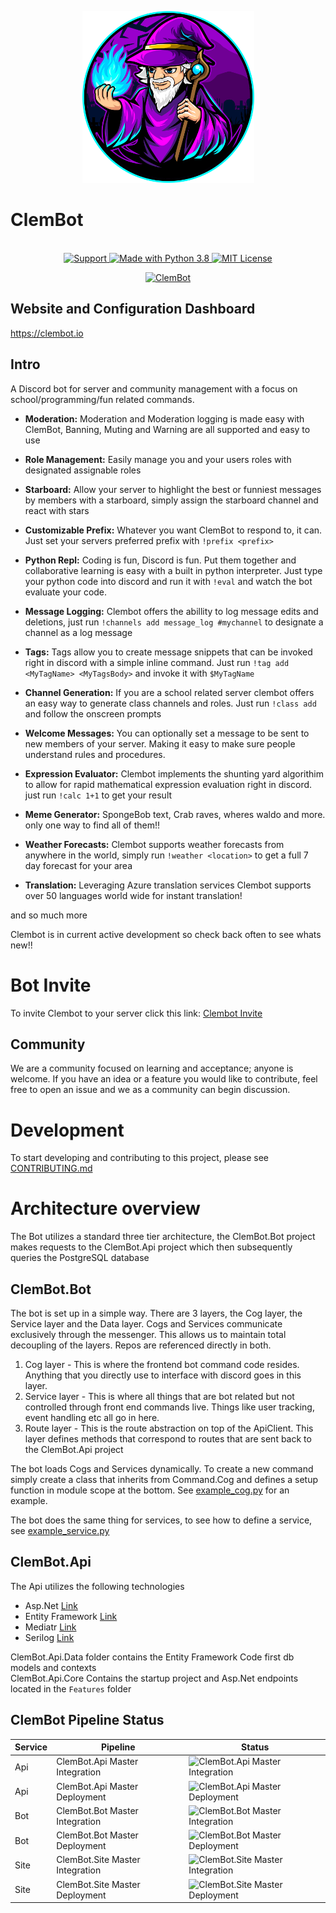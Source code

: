 <p align="center">
  <img src="Branding/ClemBot.png" width="275" height= "275">
</p>

# ClemBot 

<p align="center">
  <br>
  <a href="https://discord.gg/QNRbC6k">
    <img src="https://img.shields.io/discord/515071617815019520.svg?label=Discord&logo=Discord&colorB=7289da&style=for-the-badge" alt="Support">

  <a href="https://www.python.org/downloads/">
    <img src="https://img.shields.io/badge/Made%20With-Python%203.8-blue.svg?style=for-the-badge&logo=Python" alt="Made with Python 3.8">
  </a>
  <a href="https://github.com/ClemsonCPSC-Discord/ClemBot/blob/master/LICENSE">
    <img src="https://img.shields.io/badge/license-mit-e74c3c.svg?style=for-the-badge&logo=appveyor" alt="MIT License">
  </a>
  </br>
</p>

<p align="center">
  </a>
    <a href="https://top.gg/bot/710672266245177365">
    <img src="https://top.gg/api/widget/710672266245177365.svg" alt="ClemBot" />
  </a>
</p>
 
 ## Website and Configuration Dashboard
 https://clembot.io
 
 ## Intro
A Discord bot for server and community management with a focus on school/programming/fun related commands. 
   - <b>Moderation:</b>  Moderation and Moderation logging is made easy with ClemBot, Banning, Muting and Warning are all supported and easy to use

   - <b>Role Management:</b> Easily manage you and your users roles with designated assignable roles
   
   - <b>Starboard:</b> Allow your server to highlight the best or funniest messages by members with a starboard, simply assign the starboard channel and react with stars

   - <b>Customizable Prefix:</b> Whatever you want ClemBot to respond to, it can. Just set your servers preferred prefix with  `!prefix <prefix>`
    
   - <b>Python Repl:</b> Coding is fun, Discord is fun. Put them together and collaborative learning is easy with a built in python interpreter. Just type your python code into discord and run it with `!eval` and watch the bot evaluate your code.
    
   - <b>Message Logging:</b> Clembot offers the abillity to log message edits and deletions, just run `!channels add message_log #mychannel` to designate a channel as a log message
   
   - <b>Tags:</b> Tags allow you to create message snippets that can be invoked right in discord with a simple inline command. Just run `!tag add  <MyTagName> <MyTagsBody>` and invoke it with `$MyTagName`
   
   - <b>Channel Generation:</b>  If you are a school related server clembot offers an easy way to generate class channels and roles. Just run `!class add` and follow the onscreen prompts
   
   - <b>Welcome Messages:</b>  You can optionally set a message to be sent to new members of your server. Making it easy to make sure people understand rules and procedures.
   
   - <b>Expression Evaluator:</b>  Clembot implements the shunting yard algorithim to allow for rapid mathematical expression evaluation right in discord. just run `!calc 1+1` to get your result
   
   - <b>Meme Generator:</b>  SpongeBob text, Crab raves, wheres waldo and more. only one way to find all of them!!
   
   - <b>Weather Forecasts:</b> Clembot supports weather forecasts from anywhere in the world, simply run `!weather <location>` to get a full 7 day forecast for your area
  
   - <b>Translation:</b> Leveraging Azure translation services Clembot supports over 50 languages world wide for instant translation!
     
   and so much more
   
   Clembot is in current active development so check back often to see whats new!!

# Bot Invite
To invite Clembot to your server click this link: [Clembot Invite](https://discord.com/api/oauth2/authorize?client_id=710672266245177365&permissions=398828104950&scope=bot)

## Community
We are a community focused on learning and acceptance; anyone is welcome. If you have an idea or a feature you would like to contribute, feel free to open an issue and we as a community can begin discussion. 

# Development
To start developing and contributing to this project, please see [CONTRIBUTING.md](CONTRIBUTING.md)

# Architecture overview

The Bot utilizes a standard three tier architecture, the ClemBot.Bot project makes requests to the ClemBot.Api project which then subsequently queries the PostgreSQL database

## ClemBot.Bot
The bot is set up in a simple way. There are 3 layers, the Cog layer, the Service layer and the Data layer. Cogs and Services communicate exclusively through the messenger. This allows us to maintain total decoupling of the layers. Repos are referenced directly in both.

1. Cog layer - This is where the frontend bot command code resides. Anything that you directly use to interface with discord goes in this layer.
2. Service layer - This is where all things that are bot related but not controlled through front end commands live. Things like user tracking, event handling etc all go in here.
3. Route layer - This is the route abstraction on top of the ApiClient. This layer defines methods that correspond to routes that are sent back to the ClemBot.Api project

The bot loads Cogs and Services dynamically. To create a new command simply create a class that inherits from Command.Cog and defines a setup function in module scope at the bottom. See [example_cog.py](https://github.com/ClemsonCPSC-Discord/ClemBot/blob/master/bot/cogs/example_cog.py) for an example. 

The bot does the same thing for services, to see how to define a service, see [example_service.py](https://github.com/ClemsonCPSC-Discord/ClemBot/blob/master/bot/services/example_service.py)

## ClemBot.Api
The Api utilizes the following technologies
* Asp.Net [Link](https://dotnet.microsoft.com/apps/aspnet)
* Entity Framework [Link](https://docs.microsoft.com/en-us/ef/)
* Mediatr [Link](https://github.com/jbogard/MediatR)
* Serilog [Link](https://serilog.net/)

ClemBot.Api.Data folder contains the Entity Framework Code first db models and contexts
</br>
ClemBot.Api.Core Contains the startup project and Asp.Net endpoints located in the `Features` folder

## ClemBot Pipeline Status

|Service|Pipeline|Status|
|-------|--------|------|
|Api|ClemBot.Api Master Integration|![ClemBot.Api Master Integration](https://github.com/ClemBotProject/ClemBot/actions/workflows/ClemBot.Api-Integration.yml/badge.svg?branch=master)|
|Api|ClemBot.Api Master Deployment|![ClemBot.Api Master Deployment](https://github.com/ClemBotProject/ClemBot/actions/workflows/ClemBot.Api-Deployment.yml/badge.svg?branch=master)|
|Bot|ClemBot.Bot Master Integration|![ClemBot.Bot Master Integration](https://github.com/ClemBotProject/ClemBot/actions/workflows/ClemBot.Bot-Integration.yml/badge.svg?branch=master)|
|Bot|ClemBot.Bot Master Deployment|![ClemBot.Bot Master Deployment](https://github.com/ClemBotProject/ClemBot/actions/workflows/ClemBot.Bot-Deployment%20copy%202.yml/badge.svg?branch=master)|
|Site|ClemBot.Site Master Integration|![ClemBot.Site Master Integration](https://github.com/ClemBotProject/ClemBot/actions/workflows/ClemBot.Site-Integration.yml.yml/badge.svg?branch=master)|
|Site|ClemBot.Site Master Deployment|![ClemBot.Site Master Deployment](https://github.com/ClemBotProject/ClemBot/actions/workflows/ClemBot.Site-Deployment%20copy.yml/badge.svg?branch=master)|

